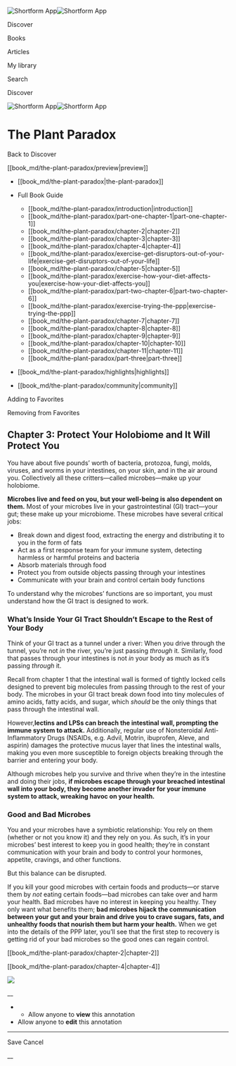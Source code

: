 ![Shortform App](/img/logo.36a2399e.svg)![Shortform App](/img/logo-dark.70c1b072.svg)

Discover

Books

Articles

My library

Search

Discover

![Shortform App](/img/logo.36a2399e.svg)![Shortform App](/img/logo-dark.70c1b072.svg)

# The Plant Paradox

Back to Discover

[[book_md/the-plant-paradox/preview|preview]]

  * [[book_md/the-plant-paradox|the-plant-paradox]]
  * Full Book Guide

    * [[book_md/the-plant-paradox/introduction|introduction]]
    * [[book_md/the-plant-paradox/part-one-chapter-1|part-one-chapter-1]]
    * [[book_md/the-plant-paradox/chapter-2|chapter-2]]
    * [[book_md/the-plant-paradox/chapter-3|chapter-3]]
    * [[book_md/the-plant-paradox/chapter-4|chapter-4]]
    * [[book_md/the-plant-paradox/exercise-get-disruptors-out-of-your-life|exercise-get-disruptors-out-of-your-life]]
    * [[book_md/the-plant-paradox/chapter-5|chapter-5]]
    * [[book_md/the-plant-paradox/exercise-how-your-diet-affects-you|exercise-how-your-diet-affects-you]]
    * [[book_md/the-plant-paradox/part-two-chapter-6|part-two-chapter-6]]
    * [[book_md/the-plant-paradox/exercise-trying-the-ppp|exercise-trying-the-ppp]]
    * [[book_md/the-plant-paradox/chapter-7|chapter-7]]
    * [[book_md/the-plant-paradox/chapter-8|chapter-8]]
    * [[book_md/the-plant-paradox/chapter-9|chapter-9]]
    * [[book_md/the-plant-paradox/chapter-10|chapter-10]]
    * [[book_md/the-plant-paradox/chapter-11|chapter-11]]
    * [[book_md/the-plant-paradox/part-three|part-three]]
  * [[book_md/the-plant-paradox/highlights|highlights]]
  * [[book_md/the-plant-paradox/community|community]]



Adding to Favorites 

Removing from Favorites 

## Chapter 3: Protect Your Holobiome and It Will Protect You

You have about five pounds’ worth of bacteria, protozoa, fungi, molds, viruses, and worms in your intestines, on your skin, and in the air around you. Collectively all these critters—called microbes—make up your holobiome.

**Microbes live and feed on you, but your well-being is also dependent on them.** Most of your microbes live in your gastrointestinal (GI) tract—your gut; these make up your microbiome. These microbes have several critical jobs:

  * Break down and digest food, extracting the energy and distributing it to you in the form of fats
  * Act as a first response team for your immune system, detecting harmless or harmful proteins and bacteria
  * Absorb materials through food
  * Protect you from outside objects passing through your intestines
  * Communicate with your brain and control certain body functions



To understand why the microbes’ functions are so important, you must understand how the GI tract is designed to work.

### What’s Inside Your GI Tract Shouldn’t Escape to the Rest of Your Body

Think of your GI tract as a tunnel under a river: When you drive through the tunnel, you’re not _in_ the river, you’re just passing _through_ it. Similarly, food that passes through your intestines is not _in_ your body as much as it’s passing _through_ it.

Recall from chapter 1 that the intestinal wall is formed of tightly locked cells designed to prevent big molecules from passing through to the rest of your body. The microbes in your GI tract break down food into tiny molecules of amino acids, fatty acids, and sugar, which _should_ be the only things that pass through the intestinal wall.

However,**lectins and LPSs can breach the intestinal wall, prompting the immune system to attack.** Additionally, regular use of Nonsteroidal Anti-Inflammatory Drugs (NSAIDs, e.g. Advil, Motrin, ibuprofen, Aleve, and aspirin) damages the protective mucus layer that lines the intestinal walls, making you even more susceptible to foreign objects breaking through the barrier and entering your body.

Although microbes help you survive and thrive when they’re in the intestine and doing their jobs, **if microbes escape through your breached intestinal wall into your body, they become another invader for your immune system to attack, wreaking havoc on your health.**

### Good and Bad Microbes

You and your microbes have a symbiotic relationship: You rely on them (whether or not you know it) and they rely on you. As such, it’s in your microbes’ best interest to keep you in good health; they’re in constant communication with your brain and body to control your hormones, appetite, cravings, and other functions.

But this balance can be disrupted.

If you kill your good microbes with certain foods and products—or starve them by _not_ eating certain foods—bad microbes can take over and harm your health. Bad microbes have no interest in keeping you healthy. They only want what benefits them; **bad microbes hijack the communication between your gut and your brain and drive you to crave sugars, fats, and unhealthy foods that nourish them but harm your health.** When we get into the details of the PPP later, you’ll see that the first step to recovery is getting rid of your bad microbes so the good ones can regain control.

[[book_md/the-plant-paradox/chapter-2|chapter-2]]

[[book_md/the-plant-paradox/chapter-4|chapter-4]]

![](https://bat.bing.com/action/0?ti=56018282&Ver=2&mid=9bdca3ef-5152-4f39-9fe1-5a1cf308e22c&sid=1711133063fa11eebdec89a8b8ae3bbc&vid=171147a063fa11eea7440fcfeb230d96&vids=0&msclkid=N&pi=0&lg=en-US&sw=800&sh=600&sc=24&nwd=1&tl=Shortform%20%7C%20Book&p=https%3A%2F%2Fwww.shortform.com%2Fapp%2Fbook%2Fthe-plant-paradox%2Fchapter-3&r=&lt=349&evt=pageLoad&sv=1&rn=42350)

__

  *   * Allow anyone to **view** this annotation
  * Allow anyone to **edit** this annotation



* * *

Save Cancel

__



